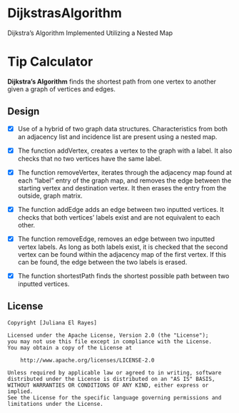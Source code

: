 # DijkstrasAlgorithm
 Dijkstra’s Algorithm Implemented Utilizing a Nested Map

# Tip Calculator

**Dijkstra’s Algorithm** finds the shortest path from one vertex to another given a graph of vertices and edges.

## Design 

* [x] Use of a hybrid of two graph data structures. Characteristics from both an adjacency list and incidence list are present using a nested map.
* [x] The function addVertex, creates a vertex to the graph with a label. It also checks that no two vertices have the same label. 
* [x] The function removeVertex, iterates through the adjacency map found at each “label” entry of the graph map, and removes the edge between the starting vertex and destination vertex. It then erases the entry from the outside, graph matrix. 
* [x] The function addEdge adds an edge between two inputted vertices. It checks that both vertices’ labels exist and are not equivalent to each other. 
* [x] The function removeEdge, removes an edge between two inputted vertex labels. As long as both labels exist, it is checked that the second vertex can be found within the adjacency map of the first vertex. If this can be found, the edge between the two labels is erased.
* [x] The function shortestPath finds the shortest possible path between two inputted vertices. 


## License

    Copyright [Juliana El Rayes]

    Licensed under the Apache License, Version 2.0 (the "License");
    you may not use this file except in compliance with the License.
    You may obtain a copy of the License at

        http://www.apache.org/licenses/LICENSE-2.0

    Unless required by applicable law or agreed to in writing, software
    distributed under the License is distributed on an "AS IS" BASIS,
    WITHOUT WARRANTIES OR CONDITIONS OF ANY KIND, either express or implied.
    See the License for the specific language governing permissions and
    limitations under the License.
